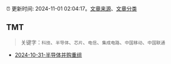 :alarm_clock: 更新时间: 2024-11-01 02:04:17。[文章来源](/README.md)、[文章分类](/TAGS.md)

## TMT


> 关键字：`科技`、`半导体`、`芯片`、`电信`、`集成电路`、`中国移动`、`中国联通`



- [2024-10-31-半导体并购重组](https://xueqiu.com/2524803655/310616103) 
